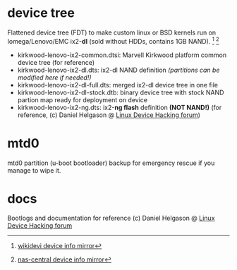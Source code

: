 # device tree
Flattened device tree (FDT) to make custom linux or BSD kernels run on Iomega/Lenovo/EMC ix2-**dl** (sold without HDDs, contains 1GB NAND). [^1] [^2]

- kirkwood-lenovo-ix2-common.dtsi: Marvell Kirkwood platform common device tree (for reference)
- kirkwood-lenovo-ix2-dl.dts: ix2-dl NAND definition *(partitions can be modified here if needed!)*
- kirkwood-lenovo-ix2-dl-full.dts: merged ix2-dl device tree in one file
- kirkwood-lenovo-ix2-dl-stock.dtb: binary device tree with stock NAND partion map ready for deployment on device
- kirkwood-lenovo-ix2-ng.dts: ix2-**ng flash** definition **(NOT NAND!)** (for reference, (c) Daniel Helgason @ [Linux Device Hacking forum](https://forum.doozan.com/read.php?3,19216))

# mtd0
mtd0 partition (u-boot bootloader) backup for emergency rescue if you manage to wipe it.

# docs
Bootlogs and documentation for reference (c) Daniel Helgason @ [Linux Device Hacking forum](https://forum.doozan.com/read.php?3,19216)

[^1]: [wikidevi device info mirror](https://wikidevi.wi-cat.ru/Iomega_StorCenter_ix2-dl)
[^2]: [nas-central device info mirror](https://web.archive.org/web/20190423102938/https://iomega.nas-central.org/wiki/Category:Storcenter_ix2-dl)
